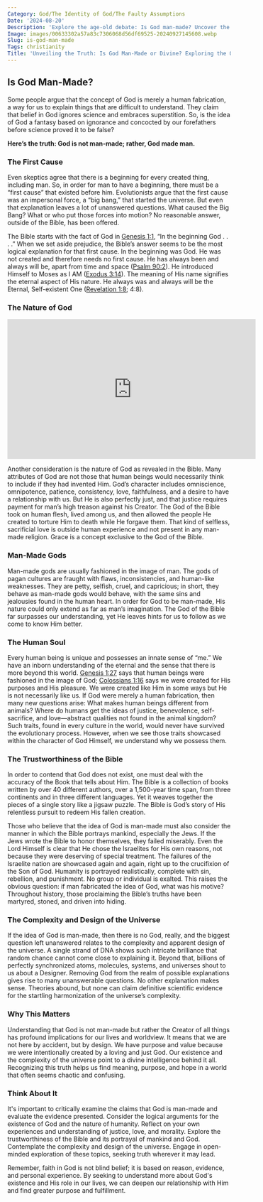```yaml
---
Category: God/The Identity of God/The Faulty Assumptions
Date: '2024-08-20'
Description: 'Explore the age-old debate: Is God man-made? Uncover the origins of religious beliefs and the philosophical implications in this thought-provoking article.'
Image: images/00633302a57a83c7306068d56df69525-20240927145608.webp
Slug: is-god-man-made
Tags: christianity
Title: 'Unveiling the Truth: Is God Man-Made or Divine? Exploring the Origins of Faith'
---
```


## Is God Man-Made?

Some people argue that the concept of God is merely a human fabrication, a way for us to explain things that are difficult to understand. They claim that belief in God ignores science and embraces superstition. So, is the idea of God a fantasy based on ignorance and concocted by our forefathers before science proved it to be false?

**Here’s the truth: God is not man-made; rather, God made man.**

### The First Cause

Even skeptics agree that there is a beginning for every created thing, including man. So, in order for man to have a beginning, there must be a “first cause” that existed before him. Evolutionists argue that the first cause was an impersonal force, a “big bang,” that started the universe. But even that explanation leaves a lot of unanswered questions. What caused the Big Bang? What or who put those forces into motion? No reasonable answer, outside of the Bible, has been offered.

The Bible starts with the fact of God in [Genesis 1:1](https://www.bibleref.com/Genesis/1/Genesis-1-1.html), “In the beginning God . . . .” When we set aside prejudice, the Bible’s answer seems to be the most logical explanation for that first cause. In the beginning was God. He was not created and therefore needs no first cause. He has always been and always will be, apart from time and space ([Psalm 90:2](https://www.bibleref.com/Psalm/90/Psalm-90-2.html)). He introduced Himself to Moses as I AM ([Exodus 3:14](https://www.bibleref.com/Exodus/3/Exodus-3-14.html)). The meaning of His name signifies the eternal aspect of His nature. He always was and always will be the Eternal, Self-existent One ([Revelation 1:8](https://www.bibleref.com/Revelation/1/Revelation-1-8.html); 4:8).

### The Nature of God


<iframe width="560" height="315" src="https://www.youtube.com/embed/dWrEczFaygk" frameborder="0" allow="autoplay; encrypted-media" allowfullscreen></iframe>


Another consideration is the nature of God as revealed in the Bible. Many attributes of God are not those that human beings would necessarily think to include if they had invented Him. God’s character includes omniscience, omnipotence, patience, consistency, love, faithfulness, and a desire to have a relationship with us. But He is also perfectly just, and that justice requires payment for man’s high treason against his Creator. The God of the Bible took on human flesh, lived among us, and then allowed the people He created to torture Him to death while He forgave them. That kind of selfless, sacrificial love is outside human experience and not present in any man-made religion. Grace is a concept exclusive to the God of the Bible.

### Man-Made Gods

Man-made gods are usually fashioned in the image of man. The gods of pagan cultures are fraught with flaws, inconsistencies, and human-like weaknesses. They are petty, selfish, cruel, and capricious; in short, they behave as man-made gods would behave, with the same sins and jealousies found in the human heart. In order for God to be man-made, His nature could only extend as far as man’s imagination. The God of the Bible far surpasses our understanding, yet He leaves hints for us to follow as we come to know Him better.

### The Human Soul

Every human being is unique and possesses an innate sense of “me.” We have an inborn understanding of the eternal and the sense that there is more beyond this world. [Genesis 1:27](https://www.bibleref.com/Genesis/1/Genesis-1-27.html) says that human beings were fashioned in the image of God; [Colossians 1:16](https://www.bibleref.com/Colossians/1/Colossians-1-16.html) says we were created for His purposes and His pleasure. We were created like Him in some ways but He is not necessarily like us. If God were merely a human fabrication, then many new questions arise: What makes human beings different from animals? Where do humans get the ideas of justice, benevolence, self-sacrifice, and love—abstract qualities not found in the animal kingdom? Such traits, found in every culture in the world, would never have survived the evolutionary process. However, when we see those traits showcased within the character of God Himself, we understand why we possess them.

### The Trustworthiness of the Bible

In order to contend that God does not exist, one must deal with the accuracy of the Book that tells about Him. The Bible is a collection of books written by over 40 different authors, over a 1,500-year time span, from three continents and in three different languages. Yet it weaves together the pieces of a single story like a jigsaw puzzle. The Bible is God’s story of His relentless pursuit to redeem His fallen creation.

Those who believe that the idea of God is man-made must also consider the manner in which the Bible portrays mankind, especially the Jews. If the Jews wrote the Bible to honor themselves, they failed miserably. Even the Lord Himself is clear that He chose the Israelites for His own reasons, not because they were deserving of special treatment. The failures of the Israelite nation are showcased again and again, right up to the crucifixion of the Son of God. Humanity is portrayed realistically, complete with sin, rebellion, and punishment. No group or individual is exalted. This raises the obvious question: if man fabricated the idea of God, what was his motive? Throughout history, those proclaiming the Bible’s truths have been martyred, stoned, and driven into hiding.

### The Complexity and Design of the Universe

If the idea of God is man-made, then there is no God, really, and the biggest question left unanswered relates to the complexity and apparent design of the universe. A single strand of DNA shows such intricate brilliance that random chance cannot come close to explaining it. Beyond that, billions of perfectly synchronized atoms, molecules, systems, and universes shout to us about a Designer. Removing God from the realm of possible explanations gives rise to many unanswerable questions. No other explanation makes sense. Theories abound, but none can claim definitive scientific evidence for the startling harmonization of the universe’s complexity.

### Why This Matters

Understanding that God is not man-made but rather the Creator of all things has profound implications for our lives and worldview. It means that we are not here by accident, but by design. We have purpose and value because we were intentionally created by a loving and just God. Our existence and the complexity of the universe point to a divine intelligence behind it all. Recognizing this truth helps us find meaning, purpose, and hope in a world that often seems chaotic and confusing.

### Think About It

It's important to critically examine the claims that God is man-made and evaluate the evidence presented. Consider the logical arguments for the existence of God and the nature of humanity. Reflect on your own experiences and understanding of justice, love, and morality. Explore the trustworthiness of the Bible and its portrayal of mankind and God. Contemplate the complexity and design of the universe. Engage in open-minded exploration of these topics, seeking truth wherever it may lead.

Remember, faith in God is not blind belief; it is based on reason, evidence, and personal experience. By seeking to understand more about God's existence and His role in our lives, we can deepen our relationship with Him and find greater purpose and fulfillment.